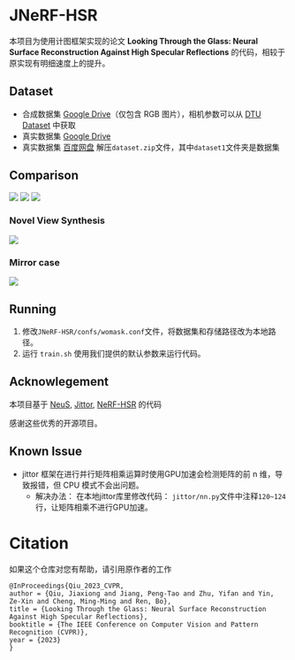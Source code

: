 # JNeRF-HSR

本项目为使用计图框架实现的论文 **Looking Through the Glass: Neural Surface Reconstruction Against High Specular Reflections** 
的代码，相较于原实现有明细速度上的提升。

## Dataset
 - 合成数据集 [Google Drive](https://drive.google.com/file/d/11tdooelweg4qzsYN1VzX8zw0-CXO4t9L/view?usp=share_link)（仅包含 RGB 图片），相机参数可以从 [DTU Dataset](https://roboimagedata.compute.dtu.dk/?page_id=36) 中获取
 - 真实数据集 [Google Drive](https://drive.google.com/file/d/1ULYdffLJIRVLWAeaRGqhALS1FbiOpf77/view?usp=share_link)
 - 真实数据集 [百度网盘](https://pan.baidu.com/s/1ED0qKmvSr2h5Il15IJ50jA?pwd=1234) 解压`dataset.zip`文件，其中`dataset1`文件夹是数据集

## Comparison

![](./gifs/buddha.gif)
![](./gifs/plate.gif)
![](./gifs/bronze.gif)

### Novel View Synthesis

![](./gifs/novel.gif)

### Mirror case

![](./gifs/mirror.gif)

## Running

1. 修改`JNeRF-HSR/confs/womask.conf`文件，将数据集和存储路径改为本地路径。
2. 运行 `train.sh` 使用我们提供的默认参数来运行代码。

## Acknowlegement

本项目基于 [NeuS](https://github.com/Totoro97/NeuS), [Jittor](https://github.com/Jittor/jittor), [NeRF-HSR](https://github.com/JiaxiongQ/NeuS-HSR) 的代码

感谢这些优秀的开源项目。

## Known Issue

- jittor 框架在进行并行矩阵相乘运算时使用GPU加速会检测矩阵的前 n 维，导致报错，但 CPU 模式不会出问题。
   - 解决办法： 在本地jittor库里修改代码： `jittor/nn.py`文件中注释`120~124`行，让矩阵相乘不进行GPU加速。

# Citation 

如果这个仓库对您有帮助，请引用原作者的工作
```
@InProceedings{Qiu_2023_CVPR,
author = {Qiu, Jiaxiong and Jiang, Peng-Tao and Zhu, Yifan and Yin, Ze-Xin and Cheng, Ming-Ming and Ren, Bo},
title = {Looking Through the Glass: Neural Surface Reconstruction Against High Specular Reflections},
booktitle = {The IEEE Conference on Computer Vision and Pattern Recognition (CVPR)},
year = {2023}
}
```